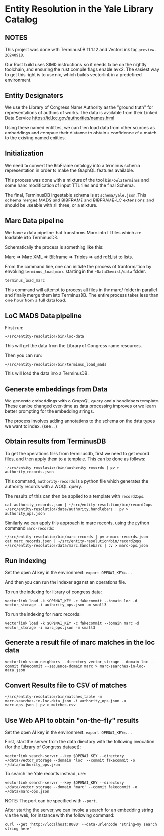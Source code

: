 # Entity Resolution in the Yale Library Catalog

<!-- See the [project planning document](https://docs.google.com/document/d/1AmMHoyixGhvvwqIwh97yxw3B94yUBwzn2YTmVewLBXw/edit?usp=sharing) for details.

Project server: **10.5.38.152** -->

## NOTES

This project was done with TerminusDB 11.1.12 and VectorLink tag
`preview-20240918`.

Our Rust build uses SIMD instructions, so it needs to be on the
nightly toolchain, and ensuring the rust compile flags enable
avx2. The easiest way to get this right is to use nix, which builds
vectorlink in a predefined environment.

## Entity Designators

We use the Library of Congress Name Authority as the "ground
truth" for representations of authors of works. The data is available
from their Linked Data Service
https://id.loc.gov/authorities/names.html

Using these named entitites, we can then load data from other sources
as embeddings and compare their distance to obtain a confidence of a
match to the existing named entities.

## Initialization

We need to convert the BibFrame ontology into a terminus schema
representation in order to make the GraphQL features available.

This process was done with a mixture of the tool `bin/owl2terminus`
and some hand modification of input TTL files and the final Schema.

The final, TerminusDB ingestable schema is at
`schema/yale.json`. This schema merges MADS and BIBFRAME and
BIBFRAME-LC extensions and should be useable with all three, or a
mixture.

## Marc Data pipeline

We have a data pipeline that transforms Marc into ttl files which are
loadable into TerminusDB.

Schematically the process is something like this:

Marc => Marc XML => Bibframe => Triples => add rdf:List to lists.

From the command line, one can initiate the process of tranformation
by envoking `terminus_load_marc` starting in the `~DataChemist/data`
folder.

```shell
terminus_load_marc
```

This command will attempt to process all files in the marc/ folder in
parallel and finally merge them into TerminusDB. The entire process
takes less than one hour from a full data load.

## LoC MADS Data pipeline

First run:

`~/src/entity-resolution/bin/loc-data`

This will get the data from the Library of Congress name resources.

Then you can run:

`~/src/entity-resolution/bin/terminus_load_mads`

This will load the data into a TerminusDB.

## Generate embeddings from Data

We generate embeddings with a GraphQL query and a handlebars
template. These can be changed over-time as data processing improves
or we learn better prompting for the embedding strings.

The process involves adding annotations to the schema on the data
types we want to index. (see ...)

## Obtain results from TerminusDB

To get the operations files from terminusdb, first we need to get
record files, and then apply them to a template. This can be done as
follows:

```shell
~/src/entity-resolution/bin/authority-records | pv > authority_records.json
```

This command, `authority-records` is a python file which generates the
authority records with a WOQL query.

The results of this can then be applied to a template with `record2ops`.

```shell
cat authority_records.json | ~/src/entity-resolution/bin/record2ops ~/src/entity-resolution/data/authority.handlebars | pv > authority_ops.json
```

Similarly we can apply this approach to marc records, using the python
command `marc-records`:

```shell
~/src/entity-resolution/bin/marc-records | pv > marc-records.json
cat marc_records.json | ~/src/entity-resolution/bin/record2ops ~/src/entity-resolution/data/marc.handlebars | pv > marc-ops.json
```

## Run indexing

Set the open AI key in the environment: `export OPENAI_KEY=...`

And then you can run the indexer against an operations file.

To run the indexing for library of congress data:

```shell
vectorlink load -k $OPENAI_KEY -c fakecommit --domain loc -d vector_storage -i authority_ops.json -m small3
```
To run the indexing for marc records:

```shell
vectorlink load -k $OPENAI_KEY -c fakecommit --domain marc -d vector_storage -i marc_ops.json -m small3
```

## Generate a result file of marc matches in the loc data
```shell
vectorlink scan-neighbors --directory vector_storage --domain loc --commit fakecommit --sequence-domain marc > marc-searches-in-loc-data.json
```

## Convert Results file to CSV of matches

```shell
~/src/entity-resolution/bin/matches_table -m
marc-searches-in-loc-data.json -i authority_ops.json -u
marc-ops.json | pv > matches.csv
```


## Use Web API to obtain "on-the-fly" results

Set the open AI key in the environment: `export OPENAI_KEY=...`

First, start the server from the data directory with the following invocation (for the Library of Congress dataset):

```shell
vectorlink search-server --key $OPENAI_KEY --directory ~/data/vector_storage --domain 'loc' --commit fakecommit -o ~/data/authority_ops.json
```

To search the Yale records instead, use:

```shell
vectorlink search-server --key $OPENAI_KEY --directory ~/data/vector_storage --domain 'marc' --commit fakecommit -o ~/data/marc-ops.json
```

NOTE: The port can be specified with `--port`.

After starting the server, we can invoke a search for an embedding
string via the web, for instance with the following command:

```shell
curl --get 'http://localhost:8080' --data-urlencode 'string=my search string here'
```
